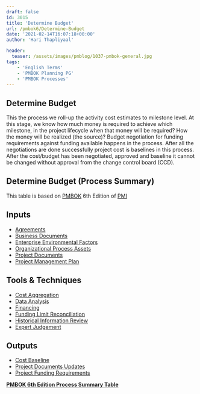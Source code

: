 ```yaml
---
draft: false
id: 3015   
title: 'Determine Budget'
url: /pmbok6/Determine-Budget
date: '2021-02-14T16:07:18+00:00'
author: 'Hari Thapliyaal'

header:
  teaser: /assets/images/pmblog/1037-pmbok-general.jpg
tags:
    - 'English Terms'
    - 'PMBOK Planning PG'
    - 'PMBOK Processes'
---
```


## Determine Budget

This the process we roll-up the activity cost estimates to milestone level. At this stage, we know how much money is required to achieve which milestone, in the project lifecycle when that money will be required? How the money will be realized (the source)? Budget negotiation for funding requirements against funding available happens in the process. After all the negotiations are done successfully project cost is baselines in this process. After the cost/budget has been negotiated, approved and baseline it cannot be changed without approval from the change control board (CCD).

## Determine Budget (Process Summary)

This table is based on [PMBOK](https://www.pmi.org/pmbok-guide-standards) 6th Edition of [PMI](https:/www.pmi.org)

## **Inputs**

- [Agreements](/pmbok6/agreements)
- [Business Documents](/pmbok6/business-documents)
- [Enterprise Environmental Factors](/pmbok6/enterprise-environmental-factors)
- [Organizational Process Assets](/pmbok6/organizational-process-assets)
- [Project Documents](/pmbok6/project-documents)
- [Project Management Plan](/pmbok6/project-management-plan)

## **Tools &amp; Techniques**

- [Cost Aggregation](/pmbok6/cost-aggregation)
- [Data Analysis](/pmbok6/data-analysis)
- [Financing](/pmbok6/financing)
- [Funding Limit Reconciliation](/pmbok6/funding-limit-reconciliation)
- [Historical Information Review](/pmbok6/historical-information-review)
- [Expert Judgement](/pmbok6/expert-judgement)

## **Outputs**

- [Cost Baseline](/pmbok6/cost-baseline)
- [Project Documents Updates](/pmbok6/project-documents-updates)
- [Project Funding Requirements](/pmbok6/project-funding-requirements)

**[PMBOK 6th Edition Process Summary Table](process-groups-and-processes-in-pmbok6/)**

